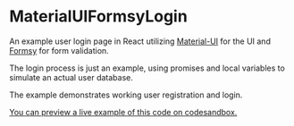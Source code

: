 # MaterialUIFormsyLogin

An example user login page in React utilizing [Material-UI](https://github.com/mui-org/material-ui) for the UI and [Formsy](https://github.com/formsy/formsy-react) for form validation.

The login process is just an example, using promises and local variables to simulate an actual user database.

The example demonstrates working user registration and login.

[You can preview a live example of this code on codesandbox.](https://codesandbox.io/s/github/Josh-McFarlin/MaterialUIFormsyLogin)